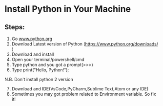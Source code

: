 # Install Python in Your Machine
## Steps:
1) Go www.python.org
2) Download Latest version of Python (https://www.python.org/downloads/ )
3) Download and install
4) Open your terminal/powershell/cmd
5) Type python and you got a  prompt(>>>)
6) Type print("Hello, Python!");

N.B. Don't install python 2 version 

 7) Download and IDE(VsCode,PyCharm,Sublime Text,Atom or any IDE)
 8) Sometimes you may got problem related to Environment variable. So fix it!